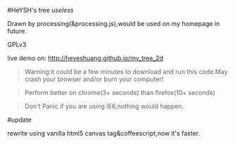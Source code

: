 #HeYSH's tree
*useless*

Drawn by processing(&processing.js),would be used on my homepage in future.

GPLv3

live demo on:  http://heyeshuang.github.io/my_tree_2d
> Warning:it could be a few minutes to download and run this code.May crash your browser and/or burn your computer!

> Perform better on chrome(3+ seconds) than firefox(10+ seconds)

> Don't Panic if you are using IE6,nothing would happen.

#update

rewrite using vanilla html5 canvas tag&coffeescript,now it's faster.